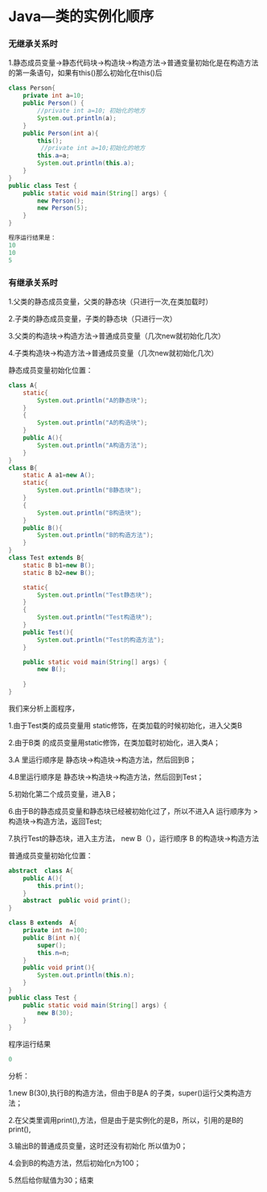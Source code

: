 # Java—类的实例化顺序

### 无继承关系时

1.静态成员变量->静态代码块->构造块->构造方法->普通变量初始化是在构造方法的第一条语句，如果有this()那么初始化在this()后

```java
class Person{
    private int a=10;
    public Person() {
        //private int a=10; 初始化的地方
        System.out.println(a);
    }
    public Person(int a){
        this();
         //private int a=10;初始化的地方 
        this.a=a;
        System.out.println(this.a);
    }
}
public class Test {
    public static void main(String[] args) {
        new Person();
        new Person(5);
    }
}

```

```java
程序运行结果是：
10
10
5
```

### 有继承关系时

1.父类的静态成员变量，父类的静态块（只进行一次,在类加载时）

2.子类的静态成员变量，子类的静态块（只进行一次）

3.父类的构造块->构造方法->普通成员变量（几次new就初始化几次）

4.子类构造块->构造方法->普通成员变量（几次new就初始化几次）



静态成员变量初始化位置：

```java
class A{
    static{
        System.out.println("A的静态块");
    }
    {
        System.out.println("A的构造块");
    }
    public A(){
        System.out.println("A构造方法");
    }
}
class B{
    static A a1=new A();
    static{
        System.out.println("B静态块");
    }
    {
        System.out.println("B构造块");
    }
    public B(){
        System.out.println("B的构造方法");
    }
}
class Test extends B{
    static B b1=new B();
    static B b2=new B();

    static{
        System.out.println("Test静态块");
    }
    {
        System.out.println("Test构造块");
    }
    public Test(){
        System.out.println("Test的构造方法");
    }

    public static void main(String[] args) {
        new B();
        
    }
}
```



我们来分析上面程序，

1.由于Test类的成员变量用 static修饰，在类加载的时候初始化，进入父类B

2.由于B类 的成员变量用static修饰，在类加载时初始化，进入类A；

3.A 里运行顺序是 静态块->构造块->构造方法，然后回到B；

4.B里运行顺序是 静态块->构造块->构造方法，然后回到Test；

5.初始化第二个成员变量，进入B；

6.由于B的静态成员变量和静态块已经被初始化过了，所以不进入A    运行顺序为 >构造块->构造方法，返回Test;

7.执行Test的静态块，进入主方法，  new B（），运行顺序  B 的构造块->构造方法



普通成员变量初始化位置：

```java
abstract  class A{
    public A(){
        this.print();
    }
    abstract  public void print();
}

class B extends  A{
    private int n=100;
    public B(int n){
        super();
        this.n=n;
    }
    public void print(){
        System.out.println(this.n);
    }
}
public class Test {
    public static void main(String[] args) {
        new B(30);
    }
}
```



程序运行结果

```java
0
```



分析：

1.new B(30),执行B的构造方法，但由于B是A 的子类，super()运行父类构造方法；

2.在父类里调用print(),方法，但是由于是实例化的是B，所以，引用的是B的print(),

3.输出B的普通成员变量，这时还没有初始化  所以值为0；

4.会到B的构造方法，然后初始化n为100；

5.然后给你赋值为30；结束

​                                                                                                                                                                                                                                                                                              